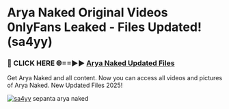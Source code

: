 # Arya Naked Original Videos 0nlyFans Leaked - Files Updated! (sa4yy)

<h3>🔴 CLICK HERE 🌐==►► <a href="https://tinyurl.com/yckcrads" rel="nofollow">Arya Naked Updated Files</a></h3>

Get Arya Naked and all content. Now you can access all videos and pictures of Arya Naked. New Updated Files 2025!

[![sa4yy](https://i.imgur.com/hpKpOFt.gif)](https://tinyurl.com/yckcrads)
sepanta arya naked